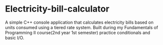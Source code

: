 # Electricity-bill-calculator
A simple C++ console application that calculates electricity bills based on units consumed using a tiered rate system. Built during my Fundamentals of Programming II course(2nd year 1st semester)  practice conditionals and basic I/O.
